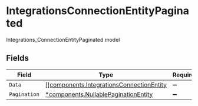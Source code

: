 # IntegrationsConnectionEntityPaginated

Integrations_ConnectionEntityPaginated model


## Fields

| Field                                                                                                | Type                                                                                                 | Required                                                                                             | Description                                                                                          |
| ---------------------------------------------------------------------------------------------------- | ---------------------------------------------------------------------------------------------------- | ---------------------------------------------------------------------------------------------------- | ---------------------------------------------------------------------------------------------------- |
| `Data`                                                                                               | [][components.IntegrationsConnectionEntity](../../models/components/integrationsconnectionentity.md) | :heavy_minus_sign:                                                                                   | N/A                                                                                                  |
| `Pagination`                                                                                         | [*components.NullablePaginationEntity](../../models/components/nullablepaginationentity.md)          | :heavy_minus_sign:                                                                                   | N/A                                                                                                  |